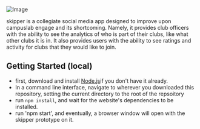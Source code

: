 ![Image](https://cdn.discordapp.com/attachments/1040388776331059260/1041379980384403527/logo.png)

skipper is a collegiate social media app designed to improve upon campuslab engage and its shortcoming. Namely, it provides club officers with the ability to see the analytics of who is part of their clubs, like what other clubs it is in. It also provides users with the ability to see ratings and activity for clubs that they would like to join.

## Getting Started (local)
* first, download and install [Node.js](https://nodejs.org/en/)if you don't have it already.
* In a command line interface, navigate to wherever you downloaded this repository, setting the current directory to the root of the repsoitory
* run `npm install`, and wait for the website's dependencies to be installed.
* run 'npm start', and eventually, a browser window will open with the skipper prototype on it.
